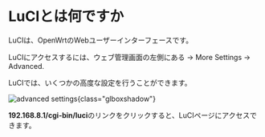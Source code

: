 # LuCIとは何ですか

LuCIは、OpenWrtのWebユーザーインターフェースです。

LuCIにアクセスするには、ウェブ管理画面の左側にある -> More Settings -> Advanced.

LuCIでは、いくつかの高度な設定を行うことができます。

![advanced settings](https://static.gl-inet.com/docs/en/4/tutorials/advanced_settings/advanced_settings.png){class="glboxshadow"}

**192.168.8.1/cgi-bin/luci**のリンクをクリックすると、LuCIページにアクセスできます。